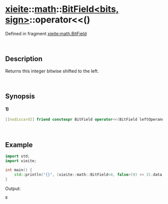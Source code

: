 # [xieite](../../../../../xieite.md)\:\:[math](../../../../../math.md)\:\:[BitField<bits, sign>](../../../../bit_field.md)\:\:operator\<\<\(\)
Defined in fragment [xieite:math.BitField](../../../../../../../src/math/bit_field.cpp)

&nbsp;

## Description
Returns this integer bitwise shifted to the left.

&nbsp;

## Synopsis
#### 1)
```cpp
[[nodiscard]] friend constexpr BitField operator<<(BitField leftOperand, BitField rightOperand) noexcept;
```

&nbsp;

## Example
```cpp
import std;
import xieite;

int main() {
    std::println("{}", (xieite::math::BitField<4, false>(9) << 3).data());
}
```
Output:
```
8
```
